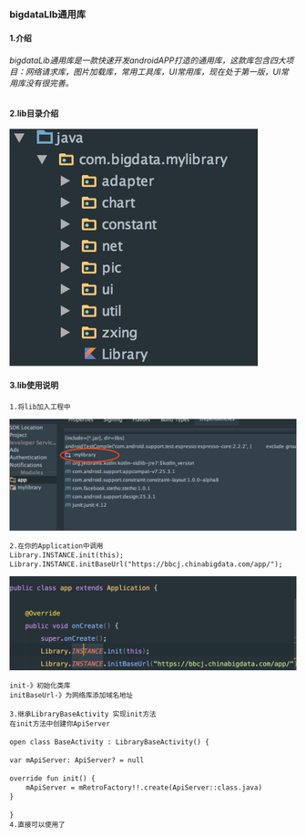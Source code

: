### bigdataLIb通用库
#### 1.介绍
###### bigdataLib通用库是一款快速开发androidAPP打造的通用库，这款库包含四大项目：网络请求库，图片加载库，常用工具库，UI常用库，现在处于第一版，UI常用库没有很完善。
#### 2.lib目录介绍
![](https://github.com/xkun1/BigDataLib/blob/master/mylibrary/src/main/java/image/image01.png)
#### 3.lib使用说明
	1.将lib加入工程中
![](https://github.com/xkun1/BigDataLib/blob/master/mylibrary/src/main/java/image/image02.png)
	
	2.在你的Application中调用
	Library.INSTANCE.init(this);
	Library.INSTANCE.initBaseUrl("https://bbcj.chinabigdata.com/app/");
	
![](https://github.com/xkun1/BigDataLib/blob/master/mylibrary/src/main/java/image/image03.png)
	
	init-》初始化类库
	initBaseUrl-》为网络库添加域名地址
	
	3.继承LibraryBaseActivity 实现init方法
	在init方法中创建你ApiServer
	
	open class BaseActivity : LibraryBaseActivity() {

    var mApiServer: ApiServer? = null

    override fun init() {
        mApiServer = mRetroFactory!!.create(ApiServer::class.java)
    }

	}
	4.直接可以使用了
